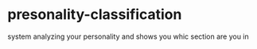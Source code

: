 # presonality-classification
system analyzing  your personality  and shows you whic section are you in
